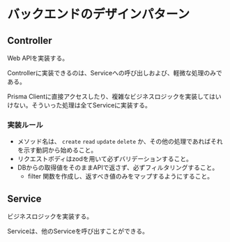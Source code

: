 # バックエンドのデザインパターン

## Controller

Web APIを実装する。

Controllerに実装できるのは、Serviceへの呼び出しおよび、軽微な処理のみである。

Prisma Clientに直接アクセスしたり、複雑なビジネスロジックを実装してはいけない。そういった処理は全てServiceに実装する。

### 実装ルール

* メソッド名は、 `create` `read` `update` `delete` か、その他の処理であればそれを示す動詞から始めること。
* リクエストボディはzodを用いて必ずバリデーションすること。
* DBからの取得値をそのままAPIで返さず、必ずフィルタリングすること。
  * filter 関数を作成し、返すべき値のみをマップするようにすること。

## Service

ビジネスロジックを実装する。

Serviceは、他のServiceを呼び出すことができる。
